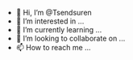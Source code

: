 - 👋 Hi, I’m @Tsendsuren
- 👀 I’m interested in ...
- 🌱 I’m currently learning ...
- 💞️ I’m looking to collaborate on ...
- 📫 How to reach me ...

<!---
Tsendsuren/Tsendsuren is a ✨ special ✨ repository because its `README.md` (this file) appears on your GitHub profile.
You can click the Preview link to take a look at your changes.
--->
